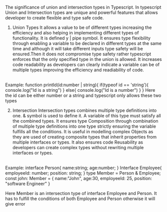 The significance of union and intersection types in Typescript.
In typescript Union and Intersection types are unique and powerful features that allows developer to create flexible and type safe code.
 1. Union Types
 It allows a value to be of different types increasing the efficiency and also helping in implementing different types of functionality. It is defined y | pipe symbol. It ensures type flexibility through enabling a variable to be declared in different types at the same time and although it will take different inputs type safety will be ensured.Then it does not compromise type safety rather typescript enforces that the only specified type in the union is allowed. It increases code readability  as developers can clearly indicate a variable can be of multiple types improving the efficiency and readiability of code.<br><br>

 Example:
 function printId(id:number | string){
    if(typeof id == 'string'){
        console.log("Id is a string")
    }
    else{
        console.log("Id is a number")
    }
 }
 Here the id can be either number or a string and typescript only allows these two types

 2. Intersection
 Intersection types combines multiple type definitions into one. & symbol is used to define it. A variable of this type must satisfy all the combined types. It ensures type Composition through combination of multiple type definitions into one type strictly ensuring the variable fulfills all the conditions. It is useful in modelling complex Objects as they are used of creating composite types that inherit properties from multiple interfaces or types. It also ensures code Reusability as developers can create complex types without rewriting multiple interfaces or types.<br><br>
 
 Example:
 interface Person{
    name:string;
    age:number;
 }
 Interface Employee{
    employeeId: number;
    position: string;
 }
 type Member = Person & Employee;
 const john: Member = {
    name:"John",
    age:30,
    employeeId: 25,
    position: "software Engineer"
 }

 Here Member is an intersection type of interface Employee and Person. It has to fulfill the conditions of both Employee and Person otherwise it will give error